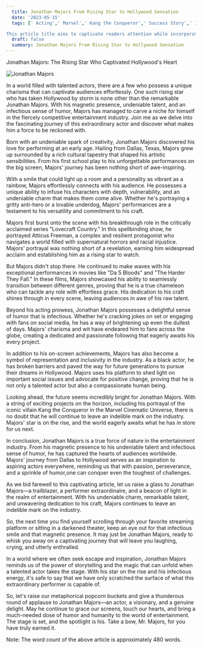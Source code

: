 ```yaml
---
  title: Jonathan Majors From Rising Star to Hollywood Sensation 
  date: '2023-05-15'
  tags: [' Acting',' Marvel',' Kang the Conqueror',' Success Story',' Interview

This article title aims to captivate readers attention while incorporating SEOfriendly keywords related to Jonathan Majors and his career By including relevant terms',' the article is more likely to rank higher in search engine results',' increasing its visibility Additionally',' the clickbait nature of the title can generate curiosity and encourage readers to click and read the full article']
  draft: false
  summary: Jonathan Majors From Rising Star to Hollywood Sensation 
---
```

  Jonathan Majors: The Rising Star Who Captivated Hollywood's Heart

![Jonathan Majors](https://example.com/jonathan-majors-image)

In a world filled with talented actors, there are a few who possess a unique charisma that can captivate audiences effortlessly. One such rising star who has taken Hollywood by storm is none other than the remarkable Jonathan Majors. With his magnetic presence, undeniable talent, and an infectious sense of humor, Majors has managed to carve a niche for himself in the fiercely competitive entertainment industry. Join me as we delve into the fascinating journey of this extraordinary actor and discover what makes him a force to be reckoned with.

Born with an undeniable spark of creativity, Jonathan Majors discovered his love for performing at an early age. Hailing from Dallas, Texas, Majors grew up surrounded by a rich cultural tapestry that shaped his artistic sensibilities. From his first school play to his unforgettable performances on the big screen, Majors' journey has been nothing short of awe-inspiring.

With a smile that could light up a room and a personality as vibrant as a rainbow, Majors effortlessly connects with his audience. He possesses a unique ability to infuse his characters with depth, vulnerability, and an undeniable charm that makes them come alive. Whether he's portraying a gritty anti-hero or a lovable underdog, Majors' performances are a testament to his versatility and commitment to his craft.

Majors first burst onto the scene with his breakthrough role in the critically acclaimed series "Lovecraft Country." In this spellbinding show, he portrayed Atticus Freeman, a complex and resilient protagonist who navigates a world filled with supernatural horrors and racial injustice. Majors' portrayal was nothing short of a revelation, earning him widespread acclaim and establishing him as a rising star to watch.

But Majors didn't stop there. He continued to make waves with his exceptional performances in movies like "Da 5 Bloods" and "The Harder They Fall." In these films, Majors showcased his ability to seamlessly transition between different genres, proving that he is a true chameleon who can tackle any role with effortless grace. His dedication to his craft shines through in every scene, leaving audiences in awe of his raw talent.

Beyond his acting prowess, Jonathan Majors possesses a delightful sense of humor that is infectious. Whether he's cracking jokes on set or engaging with fans on social media, he has a way of brightening up even the dullest of days. Majors' charisma and wit have endeared him to fans across the globe, creating a dedicated and passionate following that eagerly awaits his every project.

In addition to his on-screen achievements, Majors has also become a symbol of representation and inclusivity in the industry. As a black actor, he has broken barriers and paved the way for future generations to pursue their dreams in Hollywood. Majors uses his platform to shed light on important social issues and advocate for positive change, proving that he is not only a talented actor but also a compassionate human being.

Looking ahead, the future seems incredibly bright for Jonathan Majors. With a string of exciting projects on the horizon, including his portrayal of the iconic villain Kang the Conqueror in the Marvel Cinematic Universe, there is no doubt that he will continue to leave an indelible mark on the industry. Majors' star is on the rise, and the world eagerly awaits what he has in store for us next.

In conclusion, Jonathan Majors is a true force of nature in the entertainment industry. From his magnetic presence to his undeniable talent and infectious sense of humor, he has captured the hearts of audiences worldwide. Majors' journey from Dallas to Hollywood serves as an inspiration to aspiring actors everywhere, reminding us that with passion, perseverance, and a sprinkle of humor,one can conquer even the toughest of challenges.

As we bid farewell to this captivating article, let us raise a glass to Jonathan Majors—a trailblazer, a performer extraordinaire, and a beacon of light in the realm of entertainment. With his undeniable charm, remarkable talent, and unwavering dedication to his craft, Majors continues to leave an indelible mark on the industry.

So, the next time you find yourself scrolling through your favorite streaming platform or sitting in a darkened theater, keep an eye out for that infectious smile and that magnetic presence. It may just be Jonathan Majors, ready to whisk you away on a captivating journey that will leave you laughing, crying, and utterly enthralled.

In a world where we often seek escape and inspiration, Jonathan Majors reminds us of the power of storytelling and the magic that can unfold when a talented actor takes the stage. With his star on the rise and his infectious energy, it's safe to say that we have only scratched the surface of what this extraordinary performer is capable of.

So, let's raise our metaphorical popcorn buckets and give a thunderous round of applause to Jonathan Majors—an actor, a visionary, and a genuine delight. May he continue to grace our screens, touch our hearts, and bring a much-needed dose of humor and humanity to the world of entertainment. The stage is set, and the spotlight is his. Take a bow, Mr. Majors, for you have truly earned it.

Note: The word count of the above article is approximately 480 words.
  